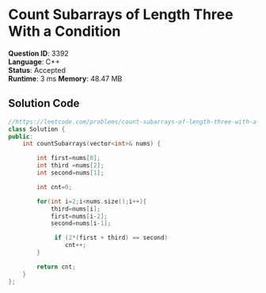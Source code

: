 # Count Subarrays of Length Three With a Condition

**Question ID**: 3392  
**Language**: C++  
**Status**: Accepted  
**Runtime**: 3 ms
**Memory**: 48.47 MB

## Solution Code

```cpp
//https://leetcode.com/problems/count-subarrays-of-length-three-with-a-condition
class Solution {
public:
    int countSubarrays(vector<int>& nums) {

        int first=nums[0];
        int third =nums[2];
        int second=nums[1];

        int cnt=0;

        for(int i=2;i<nums.size();i++){
            third=nums[i];
            first=nums[i-2];
            second=nums[i-1];

             if (2*(first + third) == second)
                cnt++;
        }

        return cnt;
    }
};
```
